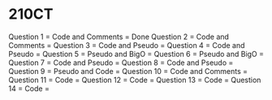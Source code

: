 # 210CT

Question 1 = Code and Comments = Done
Question 2 = Code and Comments =
Question 3 = Code and Pseudo = 
Question 4 = Code and Pseudo = 
Question 5 = Pseudo and BigO =
Question 6 = Pseudo and BigO = 
Question 7 = Code and Pseudo =
Question 8 = Code and Pseudo =
Question 9 = Pseudo and Code =
Question 10 = Code and Comments =
Question 11 = Code = 
Question 12 = Code =
Question 13 = Code =
Question 14 = Code = 
